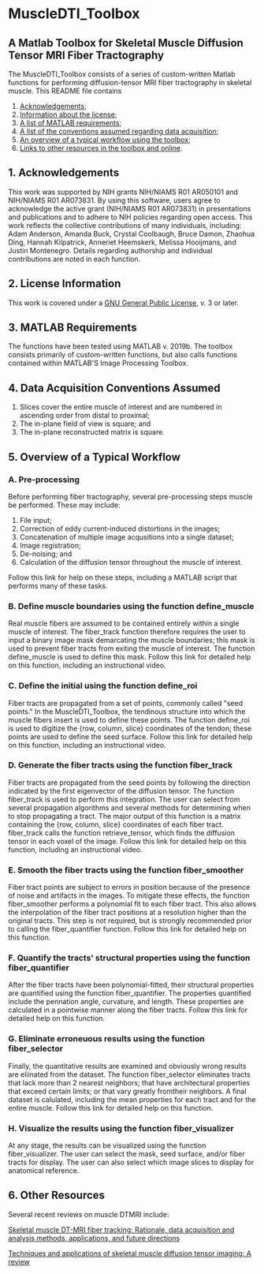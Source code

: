 # MuscleDTI_Toolbox
## A Matlab Toolbox for Skeletal Muscle Diffusion Tensor MRI Fiber Tractography 

The MuscleDTI_Toolbox consists of a series of custom-written Matlab functions for performing diffusion-tensor MRI fiber tractography in skeletal muscle. This README file contains
  1) [Acknowledgements](https://github.com/bdamon/MuscleDTI_Toolbox/blob/master/README.md#1-acknowledgements);
  2) [Information about the license](https://github.com/bdamon/MuscleDTI_Toolbox/blob/master/README.md#2-license-information);
  3) [A list of MATLAB requirements](https://github.com/bdamon/MuscleDTI_Toolbox/blob/master/README.md#3-matlab-requirements);
  4) [A list of the conventions assumed regarding data acquisition](https://github.com/bdamon/MuscleDTI_Toolbox/blob/master/README.md#4-data-acquisition-conventions-assumed);
  5) [An overview of a typical workflow using the toolbox](https://github.com/bdamon/MuscleDTI_Toolbox/blob/master/README.md#5-overview-of-a-typical-workflow);
  6) [Links to other resources in the toolbox and online](https://github.com/bdamon/MuscleDTI_Toolbox/blob/master/README.md#6-other-resources).

## 1. Acknowledgements
This work was supported by NIH grants NIH/NIAMS R01 AR050101 and NIH/NIAMS R01 AR073831. By using this software, users agree to acknowledge the active grant (NIH/NIAMS R01 AR073831) in presentations and publications and to adhere to NIH policies regarding open access. This work reflects the collective contributions of many individuals, including: Adam Anderson, Amanda Buck, Crystal Coolbaugh, Bruce Damon, Zhaohua Ding, Hannah Kilpatrick, Anneriet Heemskerk, Melissa Hooijmans, and Justin Montenegro. Details regarding authorship and individual contributions are noted in each function.

## 2. License Information
This work is covered under a [GNU General Public License](https://github.com/bdamon/MuscleDTI_Toolbox/blob/master/LICENSE.md), v. 3 or later.

## 3. MATLAB Requirements
The functions have been tested using MATLAB v. 2019b.  The toolbox consists primarily of custom-written functions, but also calls functions contained within MATLAB'S Image Processing Toolbox.

## 4. Data Acquisition Conventions Assumed 
  1) Slices cover the entire muscle of interest and are numbered in ascending order from distal to proximal;
  2) The in-plane field of view is square; and
  3) The in-plane reconstructed matrix is square.

## 5. Overview of a Typical Workflow

### A. Pre-processing
Before performing fiber tractography, several pre-processing steps muscle be performed.  These may include:
  1) File input;
  2) Correction of eddy current-induced distortions in the images;
  3) Concatenation of multiple image acqusitions into a single dataset;
  4) Image registration;
  5) De-noising; and
  6) Calculation of the diffusion tensor throughout the muscle of interest.

Follow this link for help on these steps, including a MATLAB script that performs many of these tasks.

### B. Define muscle boundaries using the function define_muscle
Real muscle fibers are assumed to be contained entirely within a single muscle of interest. The fiber_track function therefore requires the user to input a binary image mask demarcating the muscle boundaries; this mask is used to prevent fiber tracts from exiting the muscle of interest. The function define_muscle is used to define this mask. Follow this link for detailed help on this function, including an instructional video.

### C. Define the initial using the function define_roi
Fiber tracts are propagated from a set of points, commonly called "seed points." In the MuscleDTI_Toolbox, the tendinous structure into which the muscle fibers insert is used to define these points. The function define_roi is used to digitize the {row, column, slice} coordinates of the tendon; these points are used to define the seed surface. Follow this link for detailed help on this function, including an instructional video.

### D. Generate the fiber tracts using the function fiber_track
Fiber tracts are propagated from the seed points by following the direction indicated by the first eigenvector of the diffusion tensor. The function fiber_track is used to perform this integration. The user can select from several propagation algorithms and several methods for determining when to stop propagating a tract. The major output of this function is a matrix containing the {row, column, slice} coordinates of each fiber tract.  fiber_track calls the function retrieve_tensor, which finds the diffusion tensor in each voxel of the image. Follow this link for detailed help on this function, including an instructional video.

### E. Smooth the fiber tracts using the function fiber_smoother
Fiber tract points are subject to errors in position because of the presence of noise and artifacts in the images. To mitigate these effects, the function fiber_smoother performs a polynomial fit to each fiber tract. This also allows the interpolation of the fiber tract positions at a resolution higher than the original tracts.  This step is not required, but is strongly recommended prior to calling the fiber_quantifier function. Follow this link for detailed help on this function.

### F. Quantify the tracts' structural properties using the function fiber_quantifier
After the fiber tracts have been polynomial-fitted, their structural properties are quantified using the function fiber_quantifier.  The properties quantified include the pennation angle, curvature, and length. These properties are calculated in a pointwise manner along the fiber tracts. Follow this link for detailed help on this function.

### G. Eliminate erroneuous results using the function fiber_selector
Finally, the quantitative results are examined and obviously wrong results are eliinated from the dataset. The function fiber_selector eliminates tracts that lack more than 2 nearest neighbors; that have architectural properties that exceed certain limits; or that vary greatly fromtheir neighbors. A final dataset is calulated, including the mean properties for each tract and for the entire muscle. Follow this link for detailed help on this function.

### H. Visualize the results using the function fiber_visualizer
At any stage, the results can be visualized using the function fiber_visualizer. The user can select the mask, seed surface, and/or fiber tracts for display.  The user can also select which image slices to display for anatomical reference.

## 6. Other Resources
Several recent reviews on muscle DTMRI include:

[Skeletal muscle DT-MRI fiber tracking: Rationale, data acquisition and analysis methods, applications, and future directions](https://www.ncbi.nlm.nih.gov/pmc/articles/PMC5136336/)

[Techniques and applications of skeletal muscle diffusion tensor imaging: A review](https://www.ncbi.nlm.nih.gov/pubmed/26221741)
